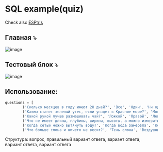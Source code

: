 # SQL example(quiz)
Check also [ESPtris](https://github.com/timkach/ESPtris)
## Главная  ⤵ 
![image](https://github.com/user-attachments/assets/f4917fc8-43d3-46ca-abb1-13f9e354c104)

## Тестовый блок  ⤵ 
![image](https://github.com/user-attachments/assets/1270909a-894e-4301-9cb9-50408764acfe)
## Использование:


```python
questions = [
        ('Сколько месяцев в году имеют 28 дней?', 'Все', 'Один', 'Ни одного', 'Два'),
        ('Каким станет зеленый утес, если упадет в Красное море?', 'Мокрым', 'Красным', 'Не изменится', 'Фиолетовым'),
        ('Какой рукой лучше размешивать чай?', 'Ложкой', 'Правой', 'Левой', 'Любой'),
        ('Что не имеет длины, глубины, ширины, высоты, а можно измерить?', 'Время', 'Глупость', 'Море', 'Воздух'),
        ('Когда сетью можно вытянуть воду?', 'Когда вода замерзла', 'Когда нет рыбы', 'Когда уплыла золотая рыбка', 'Когда сеть порвалась'),
        ('Что больше слона и ничего не весит?', 'Тень слона', 'Воздушный шар', 'Парашют', 'Облако')]
```
Структура: вопрос, правильный вариант ответа, вариант ответа, вариант ответа, вариант ответа

